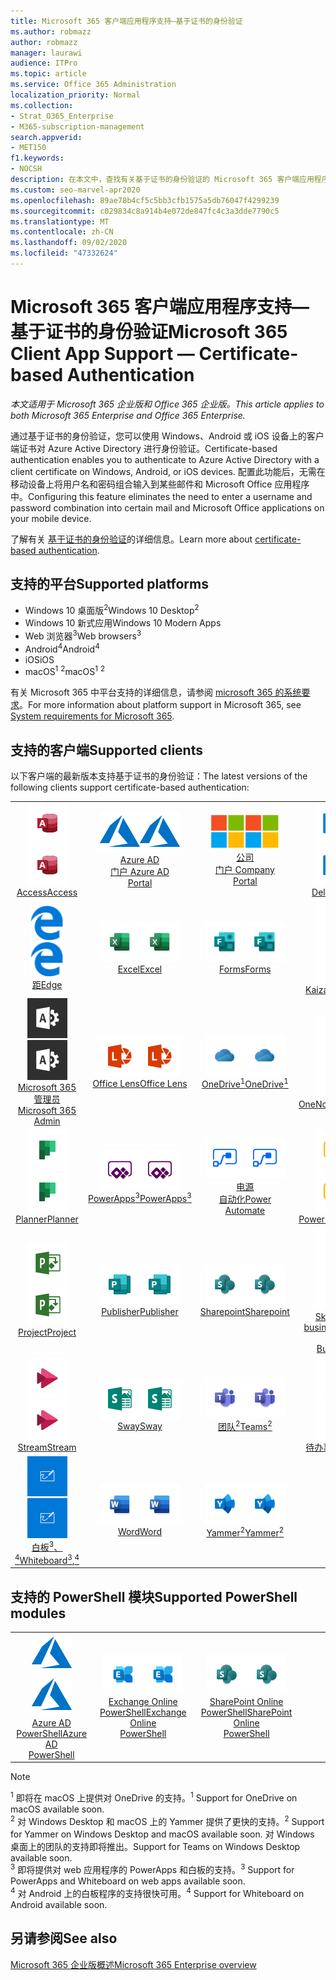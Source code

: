 ```yaml
---
title: Microsoft 365 客户端应用程序支持—基于证书的身份验证
ms.author: robmazz
author: robmazz
manager: laurawi
audience: ITPro
ms.topic: article
ms.service: Office 365 Administration
localization_priority: Normal
ms.collection:
- Strat_O365_Enterprise
- M365-subscription-management
search.appverid:
- MET150
f1.keywords:
- NOCSH
description: 在本文中，查找有关基于证书的身份验证的 Microsoft 365 客户端应用程序支持的详细信息。。
ms.custom: seo-marvel-apr2020
ms.openlocfilehash: 89ae78b4cf5c5bb3cfb1575a5db76047f4299239
ms.sourcegitcommit: c029834c8a914b4e072de847fc4c3a3dde7790c5
ms.translationtype: MT
ms.contentlocale: zh-CN
ms.lasthandoff: 09/02/2020
ms.locfileid: "47332624"
---
```

# <a name="microsoft-365-client-app-support--certificate-based-authentication"></a><span data-ttu-id="f1c09-103">Microsoft 365 客户端应用程序支持—基于证书的身份验证</span><span class="sxs-lookup"><span data-stu-id="f1c09-103">Microsoft 365 Client App Support — Certificate-based Authentication</span></span>

<span data-ttu-id="f1c09-104">*本文适用于 Microsoft 365 企业版和 Office 365 企业版。*</span><span class="sxs-lookup"><span data-stu-id="f1c09-104">*This article applies to both Microsoft 365 Enterprise and Office 365 Enterprise.*</span></span>

<span data-ttu-id="f1c09-105">通过基于证书的身份验证，您可以使用 Windows、Android 或 iOS 设备上的客户端证书对 Azure Active Directory 进行身份验证。</span><span class="sxs-lookup"><span data-stu-id="f1c09-105">Certificate-based authentication enables you to authenticate to Azure Active Directory with a client certificate on Windows, Android, or iOS devices.</span></span> <span data-ttu-id="f1c09-106">配置此功能后，无需在移动设备上将用户名和密码组合输入到某些邮件和 Microsoft Office 应用程序中。</span><span class="sxs-lookup"><span data-stu-id="f1c09-106">Configuring this feature eliminates the need to enter a username and password combination into certain mail and Microsoft Office applications on your mobile device.</span></span>

<span data-ttu-id="f1c09-107">了解有关 [基于证书的身份验证](https://docs.microsoft.com/azure/active-directory/authentication/active-directory-certificate-based-authentication-get-started)的详细信息。</span><span class="sxs-lookup"><span data-stu-id="f1c09-107">Learn more about [certificate-based authentication](https://docs.microsoft.com/azure/active-directory/authentication/active-directory-certificate-based-authentication-get-started).</span></span>

## <a name="supported-platforms"></a><span data-ttu-id="f1c09-108">支持的平台</span><span class="sxs-lookup"><span data-stu-id="f1c09-108">Supported platforms</span></span>

 - <span data-ttu-id="f1c09-109">Windows 10 桌面版<sup>2</sup></span><span class="sxs-lookup"><span data-stu-id="f1c09-109">Windows 10 Desktop<sup>2</sup></span></span>
 - <span data-ttu-id="f1c09-110">Windows 10 新式应用</span><span class="sxs-lookup"><span data-stu-id="f1c09-110">Windows 10 Modern Apps</span></span>
 - <span data-ttu-id="f1c09-111">Web 浏览器<sup>3</sup></span><span class="sxs-lookup"><span data-stu-id="f1c09-111">Web browsers<sup>3</sup></span></span>
 - <span data-ttu-id="f1c09-112">Android<sup>4</sup></span><span class="sxs-lookup"><span data-stu-id="f1c09-112">Android<sup>4</sup></span></span>
 - <span data-ttu-id="f1c09-113">iOS</span><span class="sxs-lookup"><span data-stu-id="f1c09-113">iOS</span></span>
 - <span data-ttu-id="f1c09-114">macOS<sup>1</sup> <sup>2</sup></span><span class="sxs-lookup"><span data-stu-id="f1c09-114">macOS<sup>1</sup> <sup>2</sup></span></span>

<span data-ttu-id="f1c09-115">有关 Microsoft 365 中平台支持的详细信息，请参阅 [microsoft 365 的系统要求](https://products.office.com/office-system-requirements)。</span><span class="sxs-lookup"><span data-stu-id="f1c09-115">For more information about platform support in Microsoft 365, see [System requirements for Microsoft 365](https://products.office.com/office-system-requirements).</span></span>

## <a name="supported-clients"></a><span data-ttu-id="f1c09-116">支持的客户端</span><span class="sxs-lookup"><span data-stu-id="f1c09-116">Supported clients</span></span>

<span data-ttu-id="f1c09-117">以下客户端的最新版本支持基于证书的身份验证：</span><span class="sxs-lookup"><span data-stu-id="f1c09-117">The latest versions of the following clients support certificate-based authentication:</span></span>

| | | | | | |
|:---:|:---:|:---:|:---:|:---:|:---:|
| <span data-ttu-id="f1c09-118">![Access 图标](../media/o365-access-64x64.png)</span><span class="sxs-lookup"><span data-stu-id="f1c09-118">![Access icon](../media/o365-access-64x64.png)</span></span> <br> [<span data-ttu-id="f1c09-119">Access</span><span class="sxs-lookup"><span data-stu-id="f1c09-119">Access</span></span>](https://products.office.com/access) | <span data-ttu-id="f1c09-120">![Azure 图标](../media/o365-azure-64x64.png)</span><span class="sxs-lookup"><span data-stu-id="f1c09-120">![Azure icon](../media/o365-azure-64x64.png)</span></span> <br> [<span data-ttu-id="f1c09-121">Azure AD <br> 门户 </span><span class="sxs-lookup"><span data-stu-id="f1c09-121">Azure AD <br> Portal </span></span>](https://azure.microsoft.com/features/azure-portal/) | <span data-ttu-id="f1c09-122">![公司门户图标](../media/o365-microsoft-64x64.png)</span><span class="sxs-lookup"><span data-stu-id="f1c09-122">![Company portal icon](../media/o365-microsoft-64x64.png)</span></span> <br> [<span data-ttu-id="f1c09-123">公司 <br> 门户 </span><span class="sxs-lookup"><span data-stu-id="f1c09-123">Company <br> Portal </span></span>](https://docs.microsoft.com/intune-user-help/sign-in-to-the-company-portal) | <span data-ttu-id="f1c09-124">![Delve 图标](../media/o365-delve-64x64.png)</span><span class="sxs-lookup"><span data-stu-id="f1c09-124">![Delve icon](../media/o365-delve-64x64.png)</span></span> <br> [<span data-ttu-id="f1c09-125">Delve</span><span class="sxs-lookup"><span data-stu-id="f1c09-125">Delve</span></span>](https://products.office.com/business/intelligent-search) | <span data-ttu-id="f1c09-126">![Dynamics 365 图标](../media/o365-dynamics365-64x64.png)</span><span class="sxs-lookup"><span data-stu-id="f1c09-126">![Dynamics 365 icon](../media/o365-dynamics365-64x64.png)</span></span> <br> [<span data-ttu-id="f1c09-127">Dynamics 365</span><span class="sxs-lookup"><span data-stu-id="f1c09-127">Dynamics 365</span></span>](https://dynamics.microsoft.com) 
| <span data-ttu-id="f1c09-128">![边缘图标](../media/o365-edge-64x64.png)</span><span class="sxs-lookup"><span data-stu-id="f1c09-128">![Edge icon](../media/o365-edge-64x64.png)</span></span> <br> [<span data-ttu-id="f1c09-129">距</span><span class="sxs-lookup"><span data-stu-id="f1c09-129">Edge</span></span>](https://www.microsoft.com/windows/microsoft-edge) | <span data-ttu-id="f1c09-130">![Excel 图标](../media/o365-excel-64x64.png)</span><span class="sxs-lookup"><span data-stu-id="f1c09-130">![Excel icon](../media/o365-excel-64x64.png)</span></span> <br> [<span data-ttu-id="f1c09-131">Excel</span><span class="sxs-lookup"><span data-stu-id="f1c09-131">Excel</span></span>](https://products.office.com/excel) | <span data-ttu-id="f1c09-132">![Forms 图标](../media/o365-forms-64x64.png)</span><span class="sxs-lookup"><span data-stu-id="f1c09-132">![Forms icon](../media/o365-forms-64x64.png)</span></span> <br> [<span data-ttu-id="f1c09-133">Forms</span><span class="sxs-lookup"><span data-stu-id="f1c09-133">Forms</span></span>](https://flow.microsoft.com/connectors/shared_microsoftforms/microsoft-forms/) | <span data-ttu-id="f1c09-134">![Kaizala 图标](../media/o365-kaizala-64x64.png)</span><span class="sxs-lookup"><span data-stu-id="f1c09-134">![Kaizala icon](../media/o365-kaizala-64x64.png)</span></span> <br> [<span data-ttu-id="f1c09-135">Kaizala</span><span class="sxs-lookup"><span data-stu-id="f1c09-135">Kaizala</span></span>](https://products.office.com/en/business/microsoft-kaizala) | <span data-ttu-id="f1c09-136">![Office.com 图标](../media/o365-office-64x64.png)</span><span class="sxs-lookup"><span data-stu-id="f1c09-136">![Office.com icon](../media/o365-office-64x64.png)</span></span> <br> [<span data-ttu-id="f1c09-137">Office.com</span><span class="sxs-lookup"><span data-stu-id="f1c09-137">Office.com</span></span>](https://www.office.com/) 
| <span data-ttu-id="f1c09-138">![Office 365 管理员图标](../media/o365-o365admin-64x64.png)</span><span class="sxs-lookup"><span data-stu-id="f1c09-138">![Office 365 Admin icon](../media/o365-o365admin-64x64.png)</span></span> <br> [<span data-ttu-id="f1c09-139">Microsoft 365 <br> 管理员</span><span class="sxs-lookup"><span data-stu-id="f1c09-139">Microsoft 365 <br> Admin</span></span>](https://products.office.com/business/manage-office-365-admin-app) | <span data-ttu-id="f1c09-140">![镜头图标](../media/o365-lens-64x64.png)</span><span class="sxs-lookup"><span data-stu-id="f1c09-140">![Lens icon](../media/o365-lens-64x64.png)</span></span> <br> [<span data-ttu-id="f1c09-141">Office Lens</span><span class="sxs-lookup"><span data-stu-id="f1c09-141">Office Lens</span></span>](https://www.microsoft.com/p/office-lens/9wzdncrfj3t8?activetab=pivot%3Aoverviewtab) | <span data-ttu-id="f1c09-142">![OneDrive for Business 图标](../media/o365-OneDrive-64x64.png)</span><span class="sxs-lookup"><span data-stu-id="f1c09-142">![OneDrive for Business icon](../media/o365-OneDrive-64x64.png)</span></span> <br> [<span data-ttu-id="f1c09-143">OneDrive<sup>1</sup></span><span class="sxs-lookup"><span data-stu-id="f1c09-143">OneDrive<sup>1</sup></span></span>](https://products.office.com/onedrive-for-business/online-cloud-storage) |  <span data-ttu-id="f1c09-144">![OneNote 图标](../media/o365-OneNote-64x64.png)</span><span class="sxs-lookup"><span data-stu-id="f1c09-144">![OneNote icon](../media/o365-OneNote-64x64.png)</span></span> <br> [<span data-ttu-id="f1c09-145">OneNote</span><span class="sxs-lookup"><span data-stu-id="f1c09-145">OneNote</span></span>](https://products.office.com/onenote) | <span data-ttu-id="f1c09-146">![Outlook 图标](../media/o365-outlook-64x64.png)</span><span class="sxs-lookup"><span data-stu-id="f1c09-146">![Outlook icon](../media/o365-outlook-64x64.png)</span></span> <br> [<span data-ttu-id="f1c09-147">Outlook</span><span class="sxs-lookup"><span data-stu-id="f1c09-147">Outlook</span></span>](https://products.office.com/outlook) 
| <span data-ttu-id="f1c09-148">![Planner 图标](../media/o365-planner-64x64.png)</span><span class="sxs-lookup"><span data-stu-id="f1c09-148">![Planner icon](../media/o365-planner-64x64.png)</span></span> <br> [<span data-ttu-id="f1c09-149">Planner</span><span class="sxs-lookup"><span data-stu-id="f1c09-149">Planner</span></span>](https://products.office.com/business/task-management-software) | <span data-ttu-id="f1c09-150">![PowerApps 图标](../media/o365-powerapps-64x64.png)</span><span class="sxs-lookup"><span data-stu-id="f1c09-150">![PowerApps icon](../media/o365-powerapps-64x64.png)</span></span> <br> [<span data-ttu-id="f1c09-151">PowerApps<sup>3</sup></span><span class="sxs-lookup"><span data-stu-id="f1c09-151">PowerApps<sup>3</sup></span></span>](https://powerapps.microsoft.com) | <span data-ttu-id="f1c09-152">![电源自动图标](../media/o365-flow-64x64.png)</span><span class="sxs-lookup"><span data-stu-id="f1c09-152">![Power Automate icon](../media/o365-flow-64x64.png)</span></span> <br> [<span data-ttu-id="f1c09-153">电源 <br> 自动化</span><span class="sxs-lookup"><span data-stu-id="f1c09-153">Power <br> Automate</span></span>](https://flow.microsoft.com) | <span data-ttu-id="f1c09-154">![PowerBI 图标](../media/o365-powerbi-64x64.png)</span><span class="sxs-lookup"><span data-stu-id="f1c09-154">![PowerBI icon](../media/o365-powerbi-64x64.png)</span></span> <br> [<span data-ttu-id="f1c09-155">Power BI</span><span class="sxs-lookup"><span data-stu-id="f1c09-155">Power BI</span></span>](https://powerbi.microsoft.com)| <span data-ttu-id="f1c09-156">![PowerPoint 图标](../media/o365-powerpoint-64x64.png)</span><span class="sxs-lookup"><span data-stu-id="f1c09-156">![PowerPoint icon](../media/o365-powerpoint-64x64.png)</span></span> <br> [<span data-ttu-id="f1c09-157">PowerPoint</span><span class="sxs-lookup"><span data-stu-id="f1c09-157">PowerPoint</span></span>](https://products.office.com/powerpoint) 
| <span data-ttu-id="f1c09-158">![Project 图标](../media/o365-project-64x64.png)</span><span class="sxs-lookup"><span data-stu-id="f1c09-158">![Project icon](../media/o365-project-64x64.png)</span></span> <br> [<span data-ttu-id="f1c09-159">Project</span><span class="sxs-lookup"><span data-stu-id="f1c09-159">Project</span></span>](https://products.office.com/project) | <span data-ttu-id="f1c09-160">![Publisher 图标](../media/o365-publisher-64x64.png)</span><span class="sxs-lookup"><span data-stu-id="f1c09-160">![Publisher icon](../media/o365-publisher-64x64.png)</span></span> <br> [<span data-ttu-id="f1c09-161">Publisher</span><span class="sxs-lookup"><span data-stu-id="f1c09-161">Publisher</span></span>](https://products.office.com/publisher) | <span data-ttu-id="f1c09-162">![SharePoint 图标](../media/o365-sharepoint-64x64.png)</span><span class="sxs-lookup"><span data-stu-id="f1c09-162">![SharePoint icon](../media/o365-sharepoint-64x64.png)</span></span> <br> [<span data-ttu-id="f1c09-163">Sharepoint</span><span class="sxs-lookup"><span data-stu-id="f1c09-163">Sharepoint</span></span>](https://products.office.com/sharepoint) | <span data-ttu-id="f1c09-164">![Skype for Business 图标](../media/o365-skypeforbusiness-64x64.png)</span><span class="sxs-lookup"><span data-stu-id="f1c09-164">![Skype for Business icon](../media/o365-skypeforbusiness-64x64.png)</span></span> <br> [<span data-ttu-id="f1c09-165">Skype for <br> business</span><span class="sxs-lookup"><span data-stu-id="f1c09-165">Skype for <br> Business</span></span>](https://www.skype.com/business/) | <span data-ttu-id="f1c09-166">![粘滞便笺图标](../media/o365-stickynotes-64x64.png)</span><span class="sxs-lookup"><span data-stu-id="f1c09-166">![Sticky Notes icon](../media/o365-stickynotes-64x64.png)</span></span> <br> [<span data-ttu-id="f1c09-167">粘滞便笺</span><span class="sxs-lookup"><span data-stu-id="f1c09-167">Sticky Notes</span></span>](https://www.microsoft.com/p/microsoft-sticky-notes/9nblggh4qghw) 
| <span data-ttu-id="f1c09-168">![Stream 图标](../media/o365-stream-64x64.png)</span><span class="sxs-lookup"><span data-stu-id="f1c09-168">![Stream icon](../media/o365-stream-64x64.png)</span></span> <br> [<span data-ttu-id="f1c09-169">Stream</span><span class="sxs-lookup"><span data-stu-id="f1c09-169">Stream</span></span>](https://stream.microsoft.com) | <span data-ttu-id="f1c09-170">![Sway 图标](../media/o365-sway-64x64.png)</span><span class="sxs-lookup"><span data-stu-id="f1c09-170">![Sway icon](../media/o365-sway-64x64.png)</span></span> <br> [<span data-ttu-id="f1c09-171">Sway</span><span class="sxs-lookup"><span data-stu-id="f1c09-171">Sway</span></span>](https://sway.com) | <span data-ttu-id="f1c09-172">![Teams 图标](../media/o365-teams-64x64.png)</span><span class="sxs-lookup"><span data-stu-id="f1c09-172">![Teams icon](../media/o365-teams-64x64.png)</span></span> <br> [<span data-ttu-id="f1c09-173">团队<sup>2</sup></span><span class="sxs-lookup"><span data-stu-id="f1c09-173">Teams<sup>2</sup></span></span>](https://products.office.com/microsoft-teams/group-chat-software) | <span data-ttu-id="f1c09-174">![To Do 图标](../media/o365-todo-64x64.png)</span><span class="sxs-lookup"><span data-stu-id="f1c09-174">![To Do icon](../media/o365-todo-64x64.png)</span></span> <br> [<span data-ttu-id="f1c09-175">待办事项</span><span class="sxs-lookup"><span data-stu-id="f1c09-175">To Do</span></span>](https://todo.microsoft.com) | <span data-ttu-id="f1c09-176">![Visio 图标](../media/o365-visio-64x64.png)</span><span class="sxs-lookup"><span data-stu-id="f1c09-176">![Visio icon](../media/o365-visio-64x64.png)</span></span> <br> [<span data-ttu-id="f1c09-177">Visio</span><span class="sxs-lookup"><span data-stu-id="f1c09-177">Visio</span></span>](https://products.office.com/visio/flowchart-software) 
| <span data-ttu-id="f1c09-178">![Whiteboard 图标](../media/o365-whiteboard-64x64.png)</span><span class="sxs-lookup"><span data-stu-id="f1c09-178">![Whiteboard icon](../media/o365-whiteboard-64x64.png)</span></span> <br> [<span data-ttu-id="f1c09-179">白板<sup>3</sup>、<sup>4</sup></span><span class="sxs-lookup"><span data-stu-id="f1c09-179">Whiteboard<sup>3</sup>,<sup>4</sup></span></span>](https://whiteboard.microsoft.com/) | <span data-ttu-id="f1c09-180">![Word 图标](../media/o365-word-64x64.png)</span><span class="sxs-lookup"><span data-stu-id="f1c09-180">![Word icon](../media/o365-word-64x64.png)</span></span> <br> [<span data-ttu-id="f1c09-181">Word</span><span class="sxs-lookup"><span data-stu-id="f1c09-181">Word</span></span>](https://products.office.com/word) | <span data-ttu-id="f1c09-182">![Yammer 图标](../media/o365-yammer-64x64.png)</span><span class="sxs-lookup"><span data-stu-id="f1c09-182">![Yammer icon](../media/o365-yammer-64x64.png)</span></span> <br> [<span data-ttu-id="f1c09-183">Yammer<sup>2</sup></span><span class="sxs-lookup"><span data-stu-id="f1c09-183">Yammer<sup>2</sup></span></span>](https://products.office.com/yammer/yammer-overview) |

## <a name="supported-powershell-modules"></a><span data-ttu-id="f1c09-184">支持的 PowerShell 模块</span><span class="sxs-lookup"><span data-stu-id="f1c09-184">Supported PowerShell modules</span></span>

| | | | | | |
|:---:|:---:|:---:|:---:|:---:|:---:|
| <span data-ttu-id="f1c09-185">![Azure 图标](../media/o365-azure-64x64.png)</span><span class="sxs-lookup"><span data-stu-id="f1c09-185">![Azure icon](../media/o365-azure-64x64.png)</span></span> <br> [<span data-ttu-id="f1c09-186">Azure AD <br> PowerShell</span><span class="sxs-lookup"><span data-stu-id="f1c09-186">Azure AD <br> PowerShell</span></span>](https://docs.microsoft.com/powershell/azure/active-directory/overview?view=azureadps-2.0) | <span data-ttu-id="f1c09-187">![Exchange 图标](../media/o365-exchange-64x64.png)</span><span class="sxs-lookup"><span data-stu-id="f1c09-187">![Exchange icon](../media/o365-exchange-64x64.png)</span></span> <br> [<span data-ttu-id="f1c09-188">Exchange Online <br> PowerShell</span><span class="sxs-lookup"><span data-stu-id="f1c09-188">Exchange Online <br> PowerShell</span></span>](https://docs.microsoft.com/powershell/exchange/exchange-online/exchange-online-powershell?view=exchange-ps) | <span data-ttu-id="f1c09-189">![SharePoint 图标](../media/o365-sharepoint-64x64.png)</span><span class="sxs-lookup"><span data-stu-id="f1c09-189">![SharePoint icon](../media/o365-sharepoint-64x64.png)</span></span> <br> [<span data-ttu-id="f1c09-190">SharePoint Online <br> PowerShell</span><span class="sxs-lookup"><span data-stu-id="f1c09-190">SharePoint Online <br> PowerShell</span></span>](https://docs.microsoft.com/powershell/sharepoint/sharepoint-online/connect-sharepoint-online)

> [!NOTE]
> <span data-ttu-id="f1c09-191"><sup>1</sup> 即将在 macOS 上提供对 OneDrive 的支持。</span><span class="sxs-lookup"><span data-stu-id="f1c09-191"><sup>1</sup> Support for OneDrive on macOS available soon.</span></span> <br>
> <span data-ttu-id="f1c09-192"><sup>2</sup> 对 Windows Desktop 和 macOS 上的 Yammer 提供了更快的支持。</span><span class="sxs-lookup"><span data-stu-id="f1c09-192"><sup>2</sup> Support for Yammer on Windows Desktop and macOS available soon.</span></span> <span data-ttu-id="f1c09-193">对 Windows 桌面上的团队的支持即将推出。</span><span class="sxs-lookup"><span data-stu-id="f1c09-193">Support for Teams on Windows Desktop available soon.</span></span><br>
> <span data-ttu-id="f1c09-194"><sup>3</sup> 即将提供对 web 应用程序的 PowerApps 和白板的支持。</span><span class="sxs-lookup"><span data-stu-id="f1c09-194"><sup>3</sup> Support for PowerApps and Whiteboard on web apps available soon.</span></span> <br>
> <span data-ttu-id="f1c09-195"><sup>4</sup> 对 Android 上的白板程序的支持很快可用。</span><span class="sxs-lookup"><span data-stu-id="f1c09-195"><sup>4</sup> Support for Whiteboard on Android available soon.</span></span>

## <a name="see-also"></a><span data-ttu-id="f1c09-196">另请参阅</span><span class="sxs-lookup"><span data-stu-id="f1c09-196">See also</span></span>

[<span data-ttu-id="f1c09-197">Microsoft 365 企业版概述</span><span class="sxs-lookup"><span data-stu-id="f1c09-197">Microsoft 365 Enterprise overview</span></span>](microsoft-365-overview.md)
